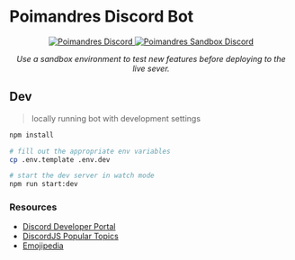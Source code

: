 # Poimandres Discord Bot

<p align="center">
  <a href="https://discord.gg/ZZjjNvJ">
    <img src="https://discordapp.com/api/guilds/740090768164651008/widget.png?style=banner3" alt="Poimandres Discord">
  </a>

  <a href="https://discord.gg/kfFVc5x">
    <img src="https://discordapp.com/api/guilds/744277057529315358/widget.png?style=banner3" alt="Poimandres Sandbox Discord">
  </a>
</p>
<p align="middle">
  <i>Use a sandbox environment to test new features before deploying to the live sever.</i>
</p>

## Dev
> locally running bot with development settings
```bash
npm install

# fill out the appropriate env variables
cp .env.template .env.dev

# start the dev server in watch mode
npm run start:dev
```

### Resources

- [Discord Developer Portal](https://discordapp.com/developers/docs/intro)
- [DiscordJS Popular Topics](https://discordjs.guide/popular-topics/common-questions.html)
- [Emojipedia](https://emojipedia.org/)
